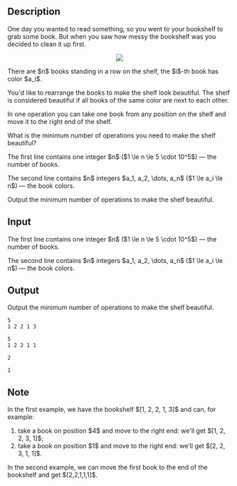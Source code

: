 ## Description

<div><p>One day you wanted to read something, so you went to your bookshelf to grab some book. But when you saw how messy the bookshelf was you decided to clean it up first.</p><center> <img class="tex-graphics" src="file://GsSjxpJT.png" style="max-width: 100.0%;max-height: 100.0%;"> </center><p>There are $n$ books standing in a row on the shelf, the $i$-th book has color $a_i$.</p><p>You'd like to rearrange the books to make the shelf look beautiful. The shelf is considered <span class="tex-font-style-it">beautiful</span> if all books of the same color are next to each other.</p><p>In one operation you can take one book from any position on the shelf and move it to the right end of the shelf.</p><p>What is the minimum number of operations you need to make the shelf beautiful?</p></div><div class="input-specification"><p>The first line contains one integer $n$ ($1 \le n \le 5 \cdot 10^5$)&nbsp;— the number of books.</p><p>The second line contains $n$ integers $a_1, a_2, \dots, a_n$ ($1 \le a_i \le n$)&nbsp;— the book colors.</p></div><div class="output-specification"><p>Output the minimum number of operations to make the shelf beautiful.</p></div>

## Input

<p>The first line contains one integer $n$ ($1 \le n \le 5 \cdot 10^5$)&nbsp;— the number of books.</p><p>The second line contains $n$ integers $a_1, a_2, \dots, a_n$ ($1 \le a_i \le n$)&nbsp;— the book colors.</p>

## Output

<p>Output the minimum number of operations to make the shelf beautiful.</p>





```input1
5
1 2 2 1 3
```




```input2
5
1 2 2 1 1
```




```output1
2
```




```output2
1
```



## Note

<p>In the first example, we have the bookshelf $[1, 2, 2, 1, 3]$ and can, for example: </p><ol> <li> take a book on position $4$ and move to the right end: we'll get $[1, 2, 2, 3, 1]$; </li><li> take a book on position $1$ and move to the right end: we'll get $[2, 2, 3, 1, 1]$. </li></ol><p>In the second example, we can move the first book to the end of the bookshelf and get $[2,2,1,1,1]$.</p>
